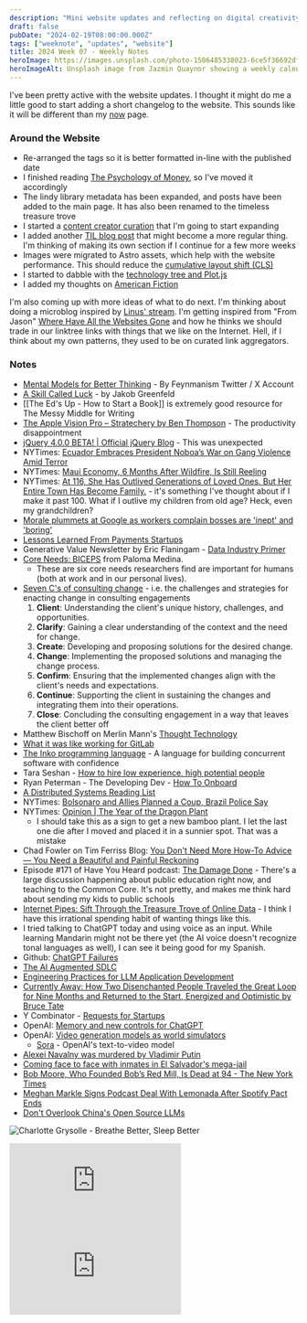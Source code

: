 ```yaml
---
description: "Mini website updates and reflecting on digital creativity and curation. Better thinking tools, the role of luck, productivity loss on Apple Vision Pro, jQuery v4.0, SORA, and the 7 C's of consulting."
draft: false
pubDate: "2024-02-19T08:00:00.000Z"
tags: ["weeknote", "updates", "website"]
title: 2024 Week 07 - Weekly Notes
heroImage: https://images.unsplash.com/photo-1506485338023-6ce5f36692df?ixlib=rb-4.0.3&ixid=M3wxMjA3fDB8MHxwaG90by1wYWdlfHx8fGVufDB8fHx8fA%3D%3D&auto=format&fit=crop&w=2370&q=80
heroImageAlt: Unsplash image from Jazmin Quaynor showing a weekly calendar
---
```


I've been pretty active with the website updates. I thought it might do me a little good to start adding a short changelog to the website. This sounds like it will be different than my [now](/about/now) page.

### Around the Website

- Re-arranged the tags so it is better formatted in-line with the published date
- I finished reading [The Psychology of Money](/curation/books/2024-02-09-the-psychology-of-money/), so I've moved it accordingly
- The lindy library metadata has been expanded, and posts have been added to the main page. It has also been renamed to the timeless treasure trove
- I started a [content creator curation](/curation/creators/) that I'm going to start expanding
- I added another [TIL blog post](/blog/2024-02-15-til-regex-decimal-points/) that might become a more regular thing. I'm thinking of making its own section if I continue for a few more weeks
- Images were migrated to Astro assets, which help with the website performance. This should reduce the [cumulative layout shift (CLS)](https://web.dev/articles/cls)
- I started to dabble with the [technology tree and Plot.js](/project/2024-02-13-technology-tree/)
- I added my thoughts on [American Fiction](/curation/films/2024-02-15-american-fiction/)

I'm also coming up with more ideas of what to do next. I'm thinking about doing a microblog inspired by [Linus' stream](https://stream.thesephist.com/). I'm getting inspired from "From Jason" [Where Have All the Websites Gone](https://www.fromjason.xyz/p/notebook/where-have-all-the-websites-gone/) and how he thinks we should trade in our linktree links with things that we like on the Internet. Hell, if I think about my own patterns, they used to be on curated link aggregators.

### Notes

- [Mental Models for Better Thinking](https://feynamism.notion.site/feynamism/Mental-Models-for-Better-Thinking-151c89e089fd4a3dbb5f86a680fdf9a4) - By Feynmanism Twitter / X Account
- [A Skill Called Luck](https://jakobgreenfeld.notion.site/A-Skill-Called-Luck-63153c9a122a4018b7efd768798d8de0) - by Jakob Greenfeld
- [[The Ed's Up - How to Start a Book]] is extremely good resource for The Messy Middle for Writing
- [The Apple Vision Pro – Stratechery by Ben Thompson](https://stratechery.com/2024/the-apple-vision-pro/?utm_source=tldrnewsletter) - The productivity disappointment
- [jQuery 4.0.0 BETA! | Official jQuery Blog](https://blog.jquery.com/2024/02/06/jquery-4-0-0-beta/) - This was unexpected
- NYTimes: [Ecuador Embraces President Noboa’s War on Gang Violence Amid Terror](https://www.nytimes.com/2024/02/07/world/americas/ecuador-gang-violence-noboa.html?campaign_id=9&emc=edit_nn_20240208&instance_id=114620&nl=the-morning&regi_id=197092347&segment_id=157612&te=1&user_id=53888c42b17ce2b613ad43a8e73d64ef)
- NYTimes: [Maui Economy, 6 Months After Wildfire, Is Still Reeling](https://www.nytimes.com/2024/02/07/business/economy/maui-wildfire-economy.html?campaign_id=9&emc=edit_nn_20240208&instance_id=114620&nl=the-morning&regi_id=197092347&segment_id=157612&te=1&user_id=53888c42b17ce2b613ad43a8e73d64ef)
- NYTimes: [At 116, She Has Outlived Generations of Loved Ones. But Her Entire Town Has Become Family.](https://www.nytimes.com/2024/02/07/us/edith-ceccarelli-116-years-willits-california.html?campaign_id=9&emc=edit_nn_20240208&instance_id=114620&nl=the-morning&regi_id=197092347&segment_id=157612&te=1&user_id=53888c42b17ce2b613ad43a8e73d64ef) - it's something I've thought about if I make it past 100. What if I outlive my children from old age? Heck, even my grandchildren?
- [Morale plummets at Google as workers complain bosses are 'inept' and 'boring'](https://www.sfgate.com/tech/article/google-workers-company-culture-pichai-18653877.php)
- [Lessons Learned From Payments Startups](https://www.pgrs.net/2024/01/26/lessons-learned-from-payemnts-startups/)
- Generative Value Newsletter by Eric Flaningam - [Data Industry Primer](https://www.generativevalue.com/p/data-industry-primer?utm_source=tldrnewsletter)
- [Core Needs: BICEPS](https://www.palomamedina.com/biceps) from Paloma Medina.
  - These are six core needs researchers find are important for humans (both at work and in our personal lives).
- [Seven C's of consulting change](https://blog.testdouble.com/posts/2023-08-21-seven-cs-of-consulting-change) - i.e. the challenges and strategies for enacting change in consulting engagements
  1. **Client**: Understanding the client's unique history, challenges, and opportunities.
  2. **Clarify**: Gaining a clear understanding of the context and the need for change.
  3. **Create**: Developing and proposing solutions for the desired change.
  4. **Change**: Implementing the proposed solutions and managing the change process.
  5. **Confirm**: Ensuring that the implemented changes align with the client's needs and expectations.
  6. **Continue**: Supporting the client in sustaining the changes and integrating them into their operations.
  7. **Close**: Concluding the consulting engagement in a way that leaves the client better off
- Matthew Bischoff on Merlin Mann's [Thought Technology](https://matthewbischoff.com/thought-technology/)
- [What it was like working for GitLab](https://yorickpeterse.com/articles/what-it-was-like-working-for-gitlab/)
- [The Inko programming language](https://inko-lang.org/) - A language for building concurrent software with confidence
- Tara Seshan - [How to hire low experience, high potential people](https://worktopia.substack.com/p/how-to-hire-low-experience-high-potential)
- Ryan Peterman - The Developing Dev - [How To Onboard](https://www.developing.dev/p/how-to-onboard?utm_source=tldrwebdev)
- [A Distributed Systems Reading List](https://ferd.ca/a-distributed-systems-reading-list.html?utm_source=tldrwebdev)
- NYTimes: [Bolsonaro and Allies Planned a Coup, Brazil Police Say](https://www.nytimes.com/2024/02/08/world/americas/brazil-police-raid-bolsonaro-attempted-coup-investigation.html?campaign_id=9&emc=edit_nn_20240209&instance_id=114732&nl=the-morning&regi_id=197092347&segment_id=157735&te=1&user_id=53888c42b17ce2b613ad43a8e73d64ef)
- NYTimes: [Opinion | The Year of the Dragon Plant](https://www.nytimes.com/2024/02/09/opinion/dragon-plant-grandfather-dracaena.html?campaign_id=9&emc=edit_nn_20240209&instance_id=114732&nl=the-morning&regi_id=197092347&segment_id=157735&te=1&user_id=53888c42b17ce2b613ad43a8e73d64ef)
  - I should take this as a sign to get a new bamboo plant. I let the last one die after I moved and placed it in a sunnier spot. That was a mistake
- Chad Fowler on Tim Ferriss Blog: [You Don't Need More How-To Advice — You Need a Beautiful and Painful Reckoning](https://tim.blog/2024/02/09/harajuku-moment/?utm_source=convertkit&utm_medium=convertkit&utm_campaign=5bf#content)
- Episode #171 of Have You Heard podcast: [The Damage Done](https://m.soundcloud.com/haveyouheardpodcast/the-damage-done?si=1e53a55111f24ce9941c11faebecbc6f&utm_source=clipboard&utm_medium=text&utm_campaign=social_sharing) - There's a large discussion happening about public education right now, and teaching to the Common Core. It's not pretty, and makes me think hard about sending my kids to public schools
- [Internet Pipes: Sift Through the Treasure Trove of Online Data](https://stephsmithio.gumroad.com/l/internet) - I think I have this irrational spending habit of wanting things like this.
- I tried talking to ChatGPT today and using voice as an input. While learning Mandarin might not be there yet (the AI voice doesn't recognize tonal languages as well), I can see it being good for my Spanish.
- Github: [ChatGPT Failures](https://github.com/giuven95/chatgpt-failures)
- [The AI Augmented SDLC](https://austegard.com/AI-in-SDLC/)
- [Engineering Practices for LLM Application Development](https://martinfowler.com/articles/engineering-practices-llm.html?utm_source=tldrwebdev)
- [Currently Away: How Two Disenchanted People Traveled the Great Loop for Nine Months and Returned to the Start, Energized and Optimistic by Bruce Tate](https://pragprog.com/titles/btloop/currently-away/)
- Y Combinator - [Requests for Startups](https://www.ycombinator.com/rfs)
- OpenAI: [Memory and new controls for ChatGPT](https://openai.com/blog/memory-and-new-controls-for-chatgpt?utm_source=tldrwebdev)
- OpenAI: [Video generation models as world simulators](https://openai.com/research/video-generation-models-as-world-simulators)
  - [Sora](https://openai.com/sora) - OpenAI's text-to-video model
- [Alexei Navalny was murdered by Vladimir Putin](https://alexandervindman.substack.com/p/alexei-navalny-was-murdered-by-vladimir)
- [Coming face to face with inmates in El Salvador's mega-jail](https://www.bbc.com/news/world-latin-america-68244963)
- [Bob Moore, Who Founded Bob’s Red Mill, Is Dead at 94 - The New York Times](https://www.nytimes.com/2024/02/13/business/bob-moore-dead.html?campaign_id=9&emc=edit_nn_20240214&instance_id=115133&nl=the-morning&regi_id=197092347&segment_id=158153&te=1&user_id=53888c42b17ce2b613ad43a8e73d64ef)
- [Meghan Markle Signs Podcast Deal With Lemonada After Spotify Pact Ends](https://variety.com/2024/digital/news/meghan-markle-duchess-of-sussex-podcast-lemonada-1235909401/?campaign_id=9&emc=edit_nn_20240214&instance_id=115133&nl=the-morning&regi_id=197092347&segment_id=158153&te=1&user_id=53888c42b17ce2b613ad43a8e73d64ef)
- [Don't Overlook China's Open Source LLMs](https://thesequence.substack.com/p/dont-overlook-chinas-open-source)

![Charlotte Grysolle - Breathe Better, Sleep Better](https://media.beehiiv.com/cdn-cgi/image/fit=scale-down,format=auto,onerror=redirect,quality=80/uploads/asset/file/7ab58bd2-00d8-4772-95d4-9b9503b55282/Untitled_design__1_.png?t=1707635852)

<iframe 
  class="aspect-video w-full"
  src="https://www.youtube.com/embed/1XzKXz9CmvM"
  title="YouTube video player"
  frameborder="0"
  allow="accelerometer; autoplay; clipboard-write; encrypted-media; gyroscope; picture-in-picture; web-share"
  allowfullscreen></iframe>

<iframe 
  class="aspect-video w-full"
  src="https://www.youtube.com/embed/w4PxsTqcZtw"
  title="YouTube video player"
  frameborder="0"
  allow="accelerometer; autoplay; clipboard-write; encrypted-media; gyroscope; picture-in-picture; web-share"
  allowfullscreen></iframe>
